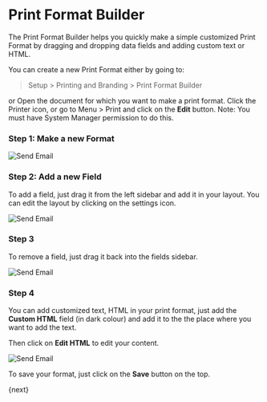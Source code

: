 <!-- add-breadcrumbs -->
# Print Format Builder

The Print Format Builder helps you quickly make a simple customized Print Format by dragging and dropping data fields and adding custom text or HTML.

You can create a new Print Format either by going to:

> Setup > Printing and Branding > Print Format Builder

or Open the document for which you want to make a print format. Click the Printer icon, or go to Menu > Print and click on the **Edit** button. Note: You must have System Manager permission to do this.

### Step 1: Make a new Format

<img class="screenshot" alt="Send Email" src="/docs/assets/img/setup/print/print-format-builder-1.gif">

### Step 2: Add a new Field

To add a field, just drag it from the left sidebar and add it in your layout. You can edit the layout by clicking on the settings <i class="octicon octicon-gear"></i> icon.

<img class="screenshot" alt="Send Email" src="/docs/assets/img/setup/print/print-format-builder-2.gif">

### Step 3

To remove a field, just drag it back into the fields sidebar.

<img class="screenshot" alt="Send Email" src="/docs/assets/img/setup/print/print-format-builder-3.gif">

### Step 4

You can add customized text, HTML in your print format, just add the **Custom HTML** field (in dark colour) and add it to the the place where you want to add the text.

Then click on **Edit HTML** to edit your content.

<img class="screenshot" alt="Send Email" src="/docs/assets/img/setup/print/print-format-builder-4.gif">

To save your format, just click on the **Save** button on the top.

{next}
